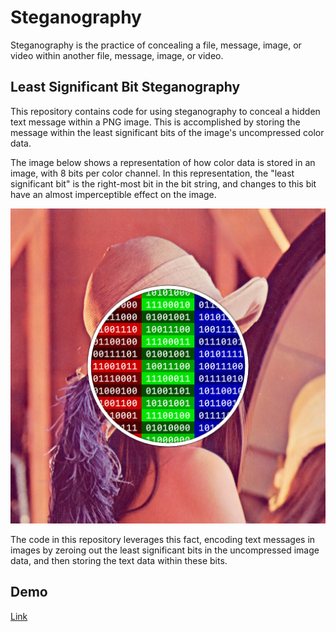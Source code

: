 # Steganography

Steganography is the practice of concealing a file, message, image, or video within another file, message, image, or video.

## Least Significant Bit Steganography

This repository contains code for using steganography to conceal a hidden text message within a PNG image. This is accomplished by storing the message within the least significant bits of the image's uncompressed color data.

The image below shows a representation of how color data is stored in an image, with 8 bits per color channel. In this representation, the "least significant bit" is the right-most bit in the bit string, and changes to this bit have an almost imperceptible effect on the image.

![](lena.png)

The code in this repository leverages this fact, encoding text messages in images by zeroing out the least significant bits in the uncompressed image data, and then storing the text data within these bits.

## Demo

[Link](https://cassandradrakos.github.io/steganography)
